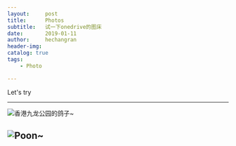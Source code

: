 ```yaml
---
layout:     post
title:      Photos
subtitle:   试一下onedrive的图床
date:       2019-01-11
author:     hechangran
header-img:
catalog: true
tags:
    - Photo

---
```


Let's try


---


![香港九龙公园的鸽子~](https://storage.live.com/items/E8296157986DFB93!78620?authkey=AH5BGF0bMKCsU8A)

![Poon~](https://storage.live.com/items/E8296157986DFB93!78621?authkey=AH5BGF0bMKCsU8A)
---




